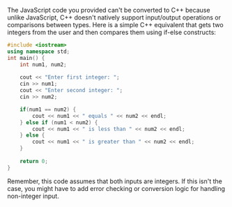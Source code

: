  The JavaScript code you provided can't be converted to C++ because unlike JavaScript, C++ doesn't natively support input/output operations or comparisons between types. Here is a simple C++ equivalent that gets two integers from the user and then compares them using if-else constructs:

```cpp
#include <iostream>
using namespace std;
int main() {
    int num1, num2; 
    
    cout << "Enter first integer: ";
    cin >> num1;
    cout << "Enter second integer: ";
    cin >> num2;

    if(num1 == num2) {
        cout << num1 << " equals " << num2 << endl;
    } else if (num1 < num2) {
        cout << num1 << " is less than " << num2 << endl;
    } else {
        cout << num1 << " is greater than " << num2 << endl;
    } 
    
    return 0;
}
```
Remember, this code assumes that both inputs are integers. If this isn't the case, you might have to add error checking or conversion logic for handling non-integer input.
